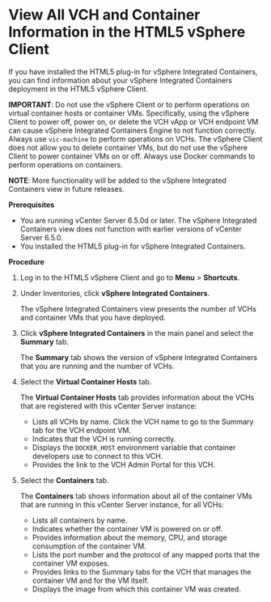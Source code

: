 # View All VCH and Container Information in the HTML5 vSphere Client #

If you have installed the HTML5 plug-in for vSphere Integrated Containers, you can find information about your vSphere Integrated Containers deployment in the HTML5 vSphere Client.

**IMPORTANT**: Do not use the vSphere Client or to perform operations on virtual container hosts or container VMs. Specifically, using the vSphere Client to power off, power on, or delete the VCH vApp or VCH endpoint VM can cause vSphere Integrated Containers Engine to not function correctly. Always use `vic-machine` to perform operations on VCHs. The vSphere Client does not allow you to delete container VMs, but do not use the vSphere Client to power container VMs on or off. Always use Docker commands to perform operations on containers. 

**NOTE**: More functionality will be added to the vSphere Integrated Containers view in future releases.

**Prerequisites**

- You are running vCenter Server 6.5.0d or later. The vSphere Integrated Containers view does not function with earlier versions of vCenter Server 6.5.0.
- You installed the HTML5 plug-in for vSphere Integrated Containers.

**Procedure**

1. Log in to the HTML5 vSphere Client and go to **Menu** > **Shortcuts**.
2. Under Inventories, click **vSphere Integrated Containers**.

    The vSphere Integrated Containers view presents the number of VCHs and container VMs that you have deployed.

3. Click **vSphere Integrated Containers** in the main panel and select the **Summary** tab.

    The **Summary** tab shows the version of vSphere Integrated Containers that you are running and the number of VCHs.
4. Select the **Virtual Container Hosts** tab. 

    The **Virtual Container Hosts** tab provides information about the VCHs that are registered with this vCenter Server instance: 

    - Lists all VCHs by name. Click the VCH name to go to the Summary tab for the VCH endpoint VM.
    - Indicates that the VCH is running correctly.
    - Displays the `DOCKER_HOST` environment variable that container developers use to connect to this VCH.
    - Provides the link to the VCH Admin Portal for this VCH.

5. Select the **Containers** tab.

    The **Containers** tab shows information about all of the container VMs that are running in this vCenter Server instance, for all VCHs:

    - Lists all containers by name.
    - Indicates whether the container VM is powered on or off.
    - Provides information about the memory, CPU, and storage consumption of the container VM.
    - Lists the port number and the protocol of any mapped ports that the container VM exposes.
    - Provides links to the Summary tabs for the VCH that manages the container VM and for the VM itself.
    - Displays the image from which this container VM was created.





